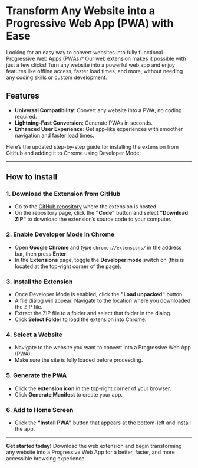 # Transform Any Website into a Progressive Web App (PWA) with Ease

Looking for an easy way to convert websites into fully functional Progressive Web Apps (PWAs)? Our web extension makes it possible with just a few clicks! Turn any website into a powerful web app and enjoy features like offline access, faster load times, and more, without needing any coding skills or custom development.

## Features

- **Universal Compatibility**: Convert any website into a PWA, no coding required.
- **Lightning-Fast Conversion**: Generate PWAs in seconds.
- **Enhanced User Experience**: Get app-like experiences with smoother navigation and faster load times.

Here’s the updated step-by-step guide for installing the extension from GitHub and adding it to Chrome using Developer Mode:

---
## How to install

### 1. **Download the Extension from GitHub**
- Go to the [GitHub repository](https://github.com/MohsenAbediDev/PWA-Genarator.git) where the extension is hosted.
- On the repository page, click the **"Code"** button and select **"Download ZIP"** to download the extension’s source code to your computer.

### 2. **Enable Developer Mode in Chrome**
- Open **Google Chrome** and type `chrome://extensions/` in the address bar, then press **Enter**.
- In the **Extensions** page, toggle the **Developer mode** switch on (this is located at the top-right corner of the page).

### 3. **Install the Extension**
- Once Developer Mode is enabled, click the **"Load unpacked"** button.
- A file dialog will appear. Navigate to the location where you downloaded the ZIP file.
- Extract the ZIP file to a folder and select that folder in the dialog.
- Click **Select Folder** to load the extension into Chrome.

### 4. **Select a Website**
- Navigate to the website you want to convert into a Progressive Web App (PWA).
- Make sure the site is fully loaded before proceeding.

### 5. **Generate the PWA**
- Click the **extension icon** in the top-right corner of your browser.
- Click **Generate Manifest** to create your app.

### 6. **Add to Home Screen**
- Click the **"Install PWA"** button that appears at the bottom-left and install the app.

---

**Get started today!** Download the web extension and begin transforming any website into a Progressive Web App for a better, faster, and more accessible browsing experience.

